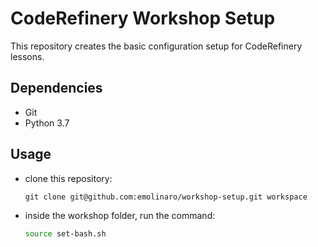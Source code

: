 # CodeRefinery Workshop Setup
This repository creates the basic configuration setup for CodeRefinery lessons.

## Dependencies
- Git
- Python 3.7

## Usage
- clone this repository:
  ```
  git clone git@github.com:emolinaro/workshop-setup.git workspace
  ```
- inside the workshop folder, run the command:
  ```bash
  source set-bash.sh
  ```
  
